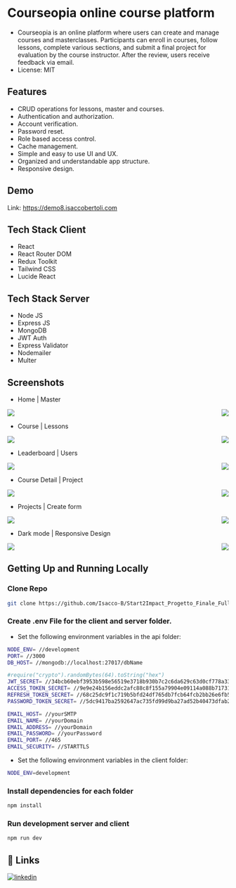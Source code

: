 # Courseopia online course platform

- Courseopia is an online platform where users can create and manage courses and masterclasses. Participants can enroll in courses, follow lessons, complete various sections, and submit a final project for evaluation by the course instructor. After the review, users receive feedback via email.
- License: MIT

## Features

- CRUD operations for lessons, master and courses.
- Authentication and authorization.
- Account verification.
- Password reset.
- Role based access control.
- Cache management.
- Simple and easy to use UI and UX.
- Organized and understandable app structure.
- Responsive design.

## Demo

Link: https://demo8.isaccobertoli.com

## Tech Stack Client

- React
- React Router DOM
- Redux Toolkit
- Tailwind CSS
- Lucide React

## Tech Stack Server

- Node JS
- Express JS
- MongoDB
- JWT Auth
- Express Validator
- Nodemailer
- Multer

## Screenshots

- Home | Master

<div style="display: flex; flex-direction: row; justify-content: space-between; gap: 10px; margin-bottom: 10px">
    <img src="./images/home.png">
    <img src="./images//master.png">
</div>

- Course | Lessons

<div style="display: flex; flex-direction: row; justify-content: space-between; gap: 10px; margin-bottom: 10px">
    <img src="./images/corsi.png">
    <img src="./images/lezioni.png">
</div>

- Leaderboard | Users

<div style="display: flex; flex-direction: row; justify-content: space-between; gap: 10px; margin-bottom: 10px">
    <img src="./images/classifica.png">
    <img src="./images/utenti.png">
</div>

- Course Detail | Project

<div style="display: flex; flex-direction: row; justify-content: space-between; gap: 10px; margin-bottom: 10px">
    <img src="./images/courseDetail.png">
    <img src="./images/sendProject.png">
</div>

- Projects | Create form

<div style="display: flex; flex-direction: row; justify-content: space-between; gap: 10px; margin-bottom: 10px">
    <img src="./images/progetti.png">
    <img src="./images/form.png">
</div>

- Dark mode | Responsive Design

<div style="display: flex; flex-direction: row; justify-content: space-between; gap: 10px; margin-bottom: 10px">
    <img src="./images/darkMode.png">
    <img src="./images/mobile.png">
</div>

## Getting Up and Running Locally

### Clone Repo

```bash
git clone https://github.com/Isacco-B/Start2Impact_Progetto_Finale_FullStack.git
```

### Create .env File for the client and server folder.

- Set the following environment variables in the api folder:
```bash
NODE_ENV= //development
PORT= //3000
DB_HOST= //mongodb://localhost:27017/dbName

#require("crypto").randomBytes(64).toString("hex")
JWT_SECRET= //34bcb60ebf3953b598e56519e3718b930b7c2c6da629c63d0cf778a3338640459852b27edb2c165fe7484e71027353ca3880c12ecbd7d288e26092
ACCESS_TOKEN_SECRET= //9e9e24b156eddc2afc88c8f155a79904e09114a088b7173114c23c2e85475c5be709865c0b499fd658f481dfb8b3be9cf55a11760cf2ecfdfc93ef
REFRESH_TOKEN_SECRET= //68c25dc9f1c719b5bfd24df765db7fcb64fcb2bb26e6fb5edf265dd10529a34d5450f6643c34c044942954fe7822d1117d7a11c37bef883af4cce1e3f8
PASSWORD_TOKEN_SECRET= //5dc9417ba2592647ac735fd99d9ba27ad52b40473dfab2bcd65df4bd2d916c55b1955dd7d763cc2576e2a98a427e0df9843c8106faea597e82466be2a8f8

EMAIL_HOST= //yourSMTP
EMAIL_NAME= //yourDomain
EMAIL_ADDRESS= //yourDomain
EMAIL_PASSWORD= //yourPassword
EMAIL_PORT= //465
EMAIL_SECURITY= //STARTTLS
```

- Set the following environment variables in the client folder:
```bash
NODE_ENV=development
```

### Install dependencies for each folder

```bash
npm install
```

### Run development server and client

```bash
npm run dev
```

## 🔗 Links

[![linkedin](https://img.shields.io/badge/linkedin-0A66C2?style=for-the-badge&logo=linkedin&logoColor=white)](https://www.linkedin.com/in/isacco-bertoli-10aa16252/)

